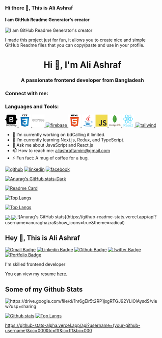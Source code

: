 ### Hi there 👋, This is Ali Ashraf
#### I am GitHub Readme Generator's creator
![I am GitHub Readme Generator's creator](https://lh3.googleusercontent.com/u/0/drive-viewer/AK7aPaBpZ1x-P1_5AC3D1njnEYgXq1yL1TKiceYNgL84l1NE1w_Cy-I6lOTgfM-UPRvFr1b3hJ0vUf0YQozuf8rSrSk5xltn=w1366-h607)

I made this project just for fun, it allows you to create nice and simple GitHub Readme files that you can copy/paste and use in your profile.

<h1 align="center">Hi 👋, I'm Ali Ashraf</h1>
<h3 align="center">A passionate frontend developer from Bangladesh</h3>

<h3 align="left">Connect with me:</h3>
<p align="left">
</p>

<h3 align="left">Languages and Tools:</h3>
<p align="left"> <a href="https://getbootstrap.com" target="_blank" rel="noreferrer"> <img src="https://raw.githubusercontent.com/devicons/devicon/master/icons/bootstrap/bootstrap-plain-wordmark.svg" alt="bootstrap" width="40" height="40"/> </a> <a href="https://www.w3schools.com/css/" target="_blank" rel="noreferrer"> <img src="https://raw.githubusercontent.com/devicons/devicon/master/icons/css3/css3-original-wordmark.svg" alt="css3" width="40" height="40"/> </a> <a href="https://expressjs.com" target="_blank" rel="noreferrer"> <img src="https://raw.githubusercontent.com/devicons/devicon/master/icons/express/express-original-wordmark.svg" alt="express" width="40" height="40"/> </a> <a href="https://firebase.google.com/" target="_blank" rel="noreferrer"> <img src="https://www.vectorlogo.zone/logos/firebase/firebase-icon.svg" alt="firebase" width="40" height="40"/> </a> <a href="https://www.w3.org/html/" target="_blank" rel="noreferrer"> <img src="https://raw.githubusercontent.com/devicons/devicon/master/icons/html5/html5-original-wordmark.svg" alt="html5" width="40" height="40"/> </a> <a href="https://www.java.com" target="_blank" rel="noreferrer"> <img src="https://raw.githubusercontent.com/devicons/devicon/master/icons/java/java-original.svg" alt="java" width="40" height="40"/> </a> <a href="https://developer.mozilla.org/en-US/docs/Web/JavaScript" target="_blank" rel="noreferrer"> <img src="https://raw.githubusercontent.com/devicons/devicon/master/icons/javascript/javascript-original.svg" alt="javascript" width="40" height="40"/> </a> <a href="https://www.mongodb.com/" target="_blank" rel="noreferrer"> <img src="https://raw.githubusercontent.com/devicons/devicon/master/icons/mongodb/mongodb-original-wordmark.svg" alt="mongodb" width="40" height="40"/> </a> <a href="https://reactjs.org/" target="_blank" rel="noreferrer"> <img src="https://raw.githubusercontent.com/devicons/devicon/master/icons/react/react-original-wordmark.svg" alt="react" width="40" height="40"/> </a> <a href="https://tailwindcss.com/" target="_blank" rel="noreferrer"> <img src="https://www.vectorlogo.zone/logos/tailwindcss/tailwindcss-icon.svg" alt="tailwind" width="40" height="40"/> </a> </p>

- 🔭 I’m currently working on bdCalling it limited. 
- 🌱 I’m currently learning Next.js, Redux, and TypeScript. 
- 💬 Ask me about JavaScript and React.js 
- 📫 How to reach me: aliashraftamim@gmail.com 
- ⚡ Fun fact: A mug of coffee for a bug. 


[<img src='https://cdn.jsdelivr.net/npm/simple-icons@3.0.1/icons/github.svg' alt='github' height='40'>](https://github.com/https://github.com/webashraf)  [<img src='https://cdn.jsdelivr.net/npm/simple-icons@3.0.1/icons/linkedin.svg' alt='linkedin' height='40'>](https://www.linkedin.com/in/https://www.linkedin.com/in/ali-ashraf-977b09204//)  [<img src='https://cdn.jsdelivr.net/npm/simple-icons@3.0.1/icons/facebook.svg' alt='facebook' height='40'>](https://www.facebook.com/https://www.facebook.com/aliashraf1233/)  


[![Anurag's GitHub stats-Dark](https://github-readme-stats.vercel.app/api?username=webashraf&show_icons=true&theme=dark#gh-dark-mode-only)](https://github.com/anuraghazra/github-readme-stats#gh-dark-mode-only)

[![Readme Card](https://github-readme-stats.vercel.app/api/pin/?username=anuraghazra&repo=github-readme-stats)](https://github.com/anuraghazra/github-readme-stats)


[![Top Langs](https://github-readme-stats.vercel.app/api/top-langs/?username=anuraghazra)](https://github.com/anuraghazra/github-readme-stats)

[![Top Langs](https://github-readme-stats.vercel.app/api/top-langs/?username=anuraghazra&layout=pie)](https://github.com/anuraghazra/github-readme-stats)


<a href="https://github.com/webashraf/github-readme-stats">
  <img height=200 align="center" src="https://github-readme-stats.vercel.app/api?username=webashraf" />
</a>
<a href="https://github.com/webashraf/convoychat">
  <img height=200 align="center" src="https://github-readme-stats.vercel.app/api/top-langs?username=webashraf&layout=compact&langs_count=8&card_width=320" />
</a>
![Anurag's GitHub stats](https://github-readme-stats.vercel.app/api?username=anuraghazra&show_icons=true&theme=radical)


## Hey 👋, This is Ali Ashraf
[![Gmail Badge](https://img.shields.io/badge/-aliashraftamim@gmail.com-c14438?style=flat&logo=Gmail&logoColor=white&link=mailto:aliashraftamim@gmail.com)](mailto:aliashraftamim@gmail.com) 
[![Linkedin Badge](https://img.shields.io/badge/-https://www.linkedin.com/in/aliashraf-977b09204/-0072b1?style=flat&logo=Linkedin&logoColor=white&link=https://www.linkedin.com/in/https://www.linkedin.com/in/aliashraf-977b09204//)](https://www.linkedin.com/in/https://www.linkedin.com/in/aliashraf-977b09204//) [![Github Badge](https://img.shields.io/badge/-https://drive.google.com/file/d/1hr6gElr5t2RP1jxgRTGJ92YLIOlAysdS/view?usp=sharing-grey?style=flat&logo=github&logoColor=white&link=https://github.com/https://drive.google.com/file/d/1hr6gElr5t2RP1jxgRTGJ92YLIOlAysdS/view?usp=sharing/)](https://www.github.com/https://drive.google.com/file/d/1hr6gElr5t2RP1jxgRTGJ92YLIOlAysdS/view?usp=sharing/) [![Twitter Badge](https://img.shields.io/badge/-https://twitter.com/web_ashraf-00acee?style=flat&logo=twitter&logoColor=white&link=https://twitter.com/https://twitter.com/web_ashraf/)](https://www.twitter.com/https://twitter.com/web_ashraf/) [![Portfolio Badge](https://img.shields.io/badge/portfolio-web-blue?style=flat&link=https://teal-florentine-0e550e.netlify.app//)](https://teal-florentine-0e550e.netlify.app//) <p align='left'>I'm skilled frontend developer</p><p align='left'> You can view my resume <a href='aliashraftamim@gmail.com ' target=_blank><u>here</u>.</a></p>
## Some of my Github Stats
<p align=left> <img src=https://komarev.com/ghpvc/?username=https://drive.google.com/file/d/1hr6gElr5t2RP1jxgRTGJ92YLIOlAysdS/view?usp=sharing alt=https://drive.google.com/file/d/1hr6gElr5t2RP1jxgRTGJ92YLIOlAysdS/view?usp=sharing /> </p>

[![Github stats](https://github-readme-stats.vercel.app/api?username=https://drive.google.com/file/d/1hr6gElr5t2RP1jxgRTGJ92YLIOlAysdS/view?usp=sharing&show_icons=true&include_all_commits=true)](https://github.com/https://drive.google.com/file/d/1hr6gElr5t2RP1jxgRTGJ92YLIOlAysdS/view?usp=sharing/github-readme-stats)
[![Top Langs](https://github-readme-stats.vercel.app/api/top-langs/?username=https://drive.google.com/file/d/1hr6gElr5t2RP1jxgRTGJ92YLIOlAysdS/view?usp=sharing&layout=compact)](https://github.com/https://drive.google.com/file/d/1hr6gElr5t2RP1jxgRTGJ92YLIOlAysdS/view?usp=sharing/github-readme-stats)


https://github-stats-alpha.vercel.app/api?username={your-github-username}&cc=000&tc=fff&ic=fff&bc=000


